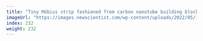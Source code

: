 ```yaml
---
title: "Tiny Möbius strip fashioned from carbon nanotube building blocks"
imageUrl: "https://images.newscientist.com/wp-content/uploads/2022/05/19153501/SEI_104483946.jpg?width=600"
index: 232
weight: 232
---
```

